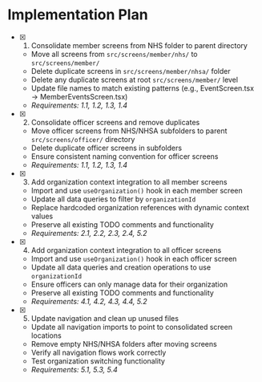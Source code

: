 # Implementation Plan

- [x] 1. Consolidate member screens from NHS folder to parent directory
  - Move all screens from `src/screens/member/nhs/` to `src/screens/member/`
  - Delete duplicate screens in `src/screens/member/nhsa/` folder
  - Delete any duplicate screens at root `src/screens/member/` level
  - Update file names to match existing patterns (e.g., EventScreen.tsx → MemberEventsScreen.tsx)
  - _Requirements: 1.1, 1.2, 1.3, 1.4_

- [x] 2. Consolidate officer screens and remove duplicates
  - Move officer screens from NHS/NHSA subfolders to parent `src/screens/officer/` directory
  - Delete duplicate officer screens in subfolders
  - Ensure consistent naming convention for officer screens
  - _Requirements: 1.1, 1.2, 1.3, 1.4_

- [x] 3. Add organization context integration to all member screens
  - Import and use `useOrganization()` hook in each member screen
  - Update all data queries to filter by `organizationId`
  - Replace hardcoded organization references with dynamic context values
  - Preserve all existing TODO comments and functionality
  - _Requirements: 2.1, 2.2, 2.3, 2.4, 5.2_

- [x] 4. Add organization context integration to all officer screens  
  - Import and use `useOrganization()` hook in each officer screen
  - Update all data queries and creation operations to use `organizationId`
  - Ensure officers can only manage data for their organization
  - Preserve all existing TODO comments and functionality
  - _Requirements: 4.1, 4.2, 4.3, 4.4, 5.2_

- [x] 5. Update navigation and clean up unused files
  - Update all navigation imports to point to consolidated screen locations
  - Remove empty NHS/NHSA folders after moving screens
  - Verify all navigation flows work correctly
  - Test organization switching functionality
  - _Requirements: 5.1, 5.3, 5.4_